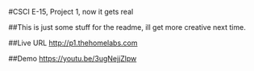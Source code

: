 #CSCI E-15, Project 1, now it gets real

##This is just some stuff for the readme, ill get more creative next time.

##Live URL
http://p1.thehomelabs.com

##Demo
https://youtu.be/3ugNejjZlpw



